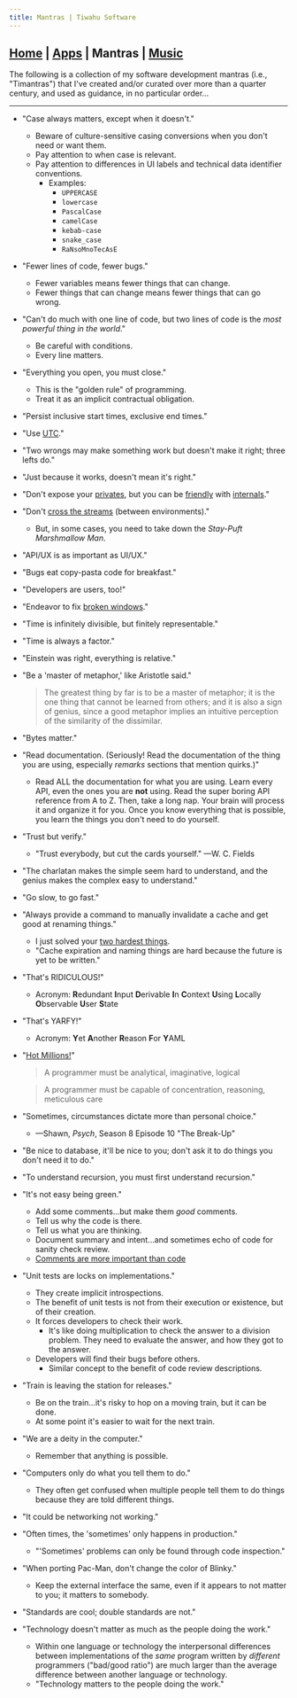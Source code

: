 ```yaml
---
title: Mantras | Tiwahu Software
---
```


## [Home] | [Apps] | Mantras | [Music]

The following is a collection of my software development mantras (i.e., "Timantras") that I've created and/or curated over more than a quarter century, and used as guidance, in no particular order...

---

- "Case always matters, except when it doesn't."
  - Beware of culture-sensitive casing conversions when you don't need or want them.
  - Pay attention to when case is relevant.
  - Pay attention to differences in UI labels and technical data identifier conventions.
    - Examples:
      - `UPPERCASE`
      - `lowercase`
      - `PascalCase`
      - `camelCase`
      - `kebab-case`
      - `snake_case`
      - `RaNsoMnoTecAsE`

- "Fewer lines of code, fewer bugs."
  - Fewer variables means fewer things that can change.
  - Fewer things that can change means fewer things that can go wrong.

- "Can't do much with one line of code, but two lines of code is the *most powerful thing in the world*."
  - Be careful with conditions.
  - Every line matters.

- "Everything you open, you must close."
  - This is the "golden rule" of programming.
  - Treat it as an implicit contractual obligation.

- "Persist inclusive start times, exclusive end times."

- "Use [UTC](https://en.wikipedia.org/wiki/Coordinated_Universal_Time)."

- "Two wrongs may make something work but doesn't make it right; three lefts do."

- "Just because it works, doesn't mean it's right."

- "Don't expose your [privates](https://learn.microsoft.com/en-us/dotnet/csharp/language-reference/keywords/private), but you can be [friendly](https://learn.microsoft.com/en-us/dotnet/api/system.runtime.compilerservices.internalsvisibletoattribute) with [internals](https://learn.microsoft.com/en-us/dotnet/csharp/language-reference/keywords/internal)."

- "Don't [cross the streams](https://youtu.be/jyaLZHiJJnE) (between environments)."
  - But, in some cases, you need to take down the *Stay-Puft Marshmallow Man*.

- "API/UX is as important as UI/UX."

- "Bugs eat copy-pasta code for breakfast."

- "Developers are users, too!"

- "Endeavor to fix [broken windows](https://en.wikipedia.org/wiki/Broken_windows_theory)."

- "Time is infinitely divisible, but finitely representable."

- "Time is always a factor."

- "Einstein was right, everything is relative."

- "Be a 'master of metaphor,' like Aristotle said."
  > The greatest thing by far is to be a master of metaphor; it is the one thing that cannot be learned from others; and it is also a sign of genius, since a good metaphor implies an intuitive perception of the similarity of the dissimilar.

- "Bytes matter."

- "Read documentation.  (Seriously!  Read the documentation of the thing you are using, especially *remarks* sections that mention quirks.)"
  - Read ALL the documentation for what you are using. Learn every API, even the ones you are **not** using. Read the super boring API reference from A to Z. Then, take a long nap. Your brain will process it and organize it for you. Once you know everything that is possible, you learn the things you don't need to do yourself.

- "Trust but verify."
  - "Trust everybody, but cut the cards yourself." &mdash;W. C. Fields

- "The charlatan makes the simple seem hard to understand, and the genius makes the complex easy to understand."

- "Go slow, to go fast."

- "Always provide a command to manually invalidate a cache and get good at renaming things."
  - I just solved your [two hardest things](https://martinfowler.com/bliki/TwoHardThings.html).
  - "Cache expiration and naming things are hard because the future is yet to be written."

- "That's RIDICULOUS!"
  - Acronym: **R**edundant **I**nput **D**erivable **I**n **C**ontext **U**sing **L**ocally **O**bservable **U**ser **S**tate

- "That's YARFY!"
  - Acronym: **Y**et **A**nother **R**eason **F**or **Y**AML

- "[Hot Millions!](https://en.wikipedia.org/wiki/Hot_Millions)"
  > A programmer must be analytical, imaginative, logical

  > A programmer must be capable of concentration, reasoning, meticulous care

- "Sometimes, circumstances dictate more than personal choice."
  - &mdash;Shawn, *Psych*, Season 8 Episode 10 "The Break-Up"

- "Be nice to database, it'll be nice to you; don't ask it to do things you don't need it to do."

- "To understand recursion, you must first understand recursion."

- "It's not easy being green."
  - Add some comments...but make them *good* comments.
  - Tell us why the code is there.
  - Tell us what you are thinking.
  - Document summary and intent...and sometimes echo of code for sanity check review.
  - [Comments are more important than code](https://spawn-queue.acm.org/doi/pdf/10.1145/1053331.1053354)

- "Unit tests are locks on implementations."
  - They create implicit introspections.
  - The benefit of unit tests is not from their execution or existence, but of their creation.
  - It forces developers to check their work.
    - It's like doing multiplication to check the answer to a division problem.  They need to evaluate the answer, and how they got to the answer.
  - Developers will find their bugs before others.
    - Similar concept to the benefit of code review descriptions.

- "Train is leaving the station for releases."
  - Be on the train...it's risky to hop on a moving train, but it can be done.
  - At some point it's easier to wait for the next train.

- "We are a deity in the computer."
  - Remember that anything is possible.

- "Computers only do what you tell them to do."
  - They often get confused when multiple people tell them to do things because they are told different things.

- "It could be networking not working."

- "Often times, the 'sometimes' only happens in production."
  - "'Sometimes' problems can only be found through code inspection."

- "When porting Pac-Man, don't change the color of Blinky."
  - Keep the external interface the same, even if it appears to not matter to you; it matters to somebody.

- "Standards are cool; double standards are not."

- "Technology doesn't matter as much as the people doing the work."
  - Within one language or technology the interpersonal differences between implementations of the *same* program written by *different* programmers ("bad/good ratio") are much larger than the average difference between another language or technology.
  - "Technology matters to the people doing the work."

[home]: ../index.md
[apps]: ../apps/index.md
[mantras]: ../mantras/index.md
[music]: ../music/index.md
